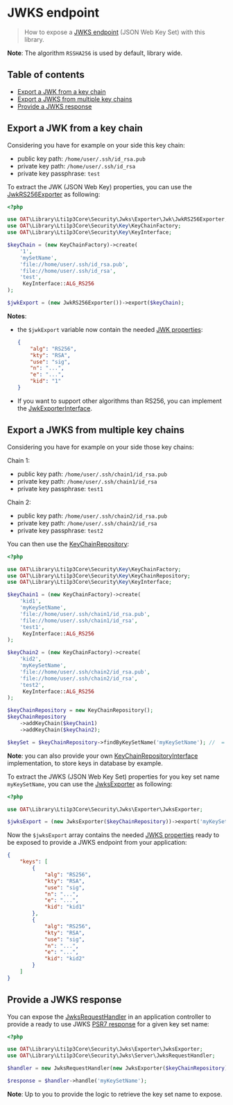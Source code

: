 # JWKS endpoint

> How to expose a [JWKS endpoint](https://auth0.com/docs/tokens/concepts/jwks) (JSON Web Key Set) with this library.

**Note**: The algorithm `RSSHA256` is used by default, library wide.

## Table of contents

- [Export a JWK from a key chain](#export-a-jwk-from-a-key-chain)
- [Export a JWKS from multiple key chains](#export-a-jwks-from-multiple-key-chains)
- [Provide a JWKS response](#provide-a-jwks-response)

## Export a JWK from a key chain

Considering you have for example on your side this key chain:
- public key path: `/home/user/.ssh/id_rsa.pub`
- private key path: `/home/user/.ssh/id_rsa`
- private key passphrase: `test`

To extract the JWK (JSON Web Key) properties, you can use the [JwkRS256Exporter](../../src/Security/Jwks/Exporter/Jwk/JwkRS256Exporter.php) as following:

```php
<?php

use OAT\Library\Lti1p3Core\Security\Jwks\Exporter\Jwk\JwkRS256Exporter;
use OAT\Library\Lti1p3Core\Security\Key\KeyChainFactory;
use OAT\Library\Lti1p3Core\Security\Key\KeyInterface;

$keyChain = (new KeyChainFactory)->create(
    '1',
    'mySetName',
    'file://home/user/.ssh/id_rsa.pub',
    'file://home/user/.ssh/id_rsa',
    'test',
     KeyInterface::ALG_RS256
);

$jwkExport = (new JwkRS256Exporter())->export($keyChain);
```

**Notes**:
- the `$jwkExport` variable now contain the needed [JWK properties](https://auth0.com/docs/tokens/references/jwks-properties):
    ```json
    {
        "alg": "RS256",
        "kty": "RSA",
        "use": "sig",
        "n": "...",
        "e": "...",
        "kid": "1"
    }
    ```
- If you want to support other algorithms than RS256, you can implement the [JwkExporterInterface](../../src/Security/Jwks/Exporter/Jwk/JwkExporterInterface.php).

## Export a JWKS from multiple key chains

Considering you have for example on your side those key chains:

Chain 1:
- public key path: `/home/user/.ssh/chain1/id_rsa.pub`
- private key path: `/home/user/.ssh/chain1/id_rsa`
- private key passphrase: `test1`

Chain 2:
- public key path: `/home/user/.ssh/chain2/id_rsa.pub`
- private key path: `/home/user/.ssh/chain2/id_rsa`
- private key passphrase: `test2`

You can then use the [KeyChainRepository](../../src/Security/Key/KeyChainRepository.php):

```php
<?php

use OAT\Library\Lti1p3Core\Security\Key\KeyChainFactory;
use OAT\Library\Lti1p3Core\Security\Key\KeyChainRepository;
use OAT\Library\Lti1p3Core\Security\Key\KeyInterface;

$keyChain1 = (new KeyChainFactory)->create(
    'kid1',
    'myKeySetName',
    'file://home/user/.ssh/chain1/id_rsa.pub',
    'file://home/user/.ssh/chain1/id_rsa',
    'test1',
     KeyInterface::ALG_RS256
);

$keyChain2 = (new KeyChainFactory)->create(
    'kid2',
    'myKeySetName',
    'file://home/user/.ssh/chain2/id_rsa.pub',
    'file://home/user/.ssh/chain2/id_rsa',
    'test2',
     KeyInterface::ALG_RS256
);

$keyChainRepository = new KeyChainRepository();
$keyChainRepository
    ->addKeyChain($keyChain1)
    ->addKeyChain($keyChain2);

$keySet = $keyChainRepository->findByKeySetName('myKeySetName'); //  = [$keyChain1, $keyChain2]
```

**Note**: you can also provide your own [KeyChainRepositoryInterface](../../src/Security/Key/KeyChainRepositoryInterface.php) implementation, to store keys in database by example.

To extract the JWKS (JSON Web Key Set) properties for you key set name `myKeySetName`, you can use the [JwksExporter](../../src/Security/Jwks/Exporter/JwksExporter.php) as following:

```php
<?php

use OAT\Library\Lti1p3Core\Security\Jwks\Exporter\JwksExporter;

$jwksExport = (new JwksExporter($keyChainRepository))->export('myKeySetName');
```

Now the `$jwksExport` array contains the needed [JWKS properties](https://auth0.com/docs/tokens/references/jwks-properties) ready to be exposed to provide a JWKS endpoint from your application:

```json
{
    "keys": [
        {
            "alg": "RS256",
            "kty": "RSA",
            "use": "sig",
            "n": "...",
            "e": "...",
            "kid": "kid1"
        },
        {
            "alg": "RS256",
            "kty": "RSA",
            "use": "sig",
            "n": "...",
            "e": "...",
            "kid": "kid2"
        }
    ]
}
```

## Provide a JWKS response

You can expose the [JwksRequestHandler](../../src/Security/Jwks/Server/JwksRequestHandler.php) in an application controller to provide a ready to use JWKS [PSR7 response](https://www.php-fig.org/psr/psr-7/#33-psrhttpmessageresponseinterface) for a given key set name:

```php
<?php

use OAT\Library\Lti1p3Core\Security\Jwks\Exporter\JwksExporter;
use OAT\Library\Lti1p3Core\Security\Jwks\Server\JwksRequestHandler;

$handler = new JwksRequestHandler(new JwksExporter($keyChainRepository));

$response = $handler->handle('myKeySetName');
```

**Note**: Up to you to provide the logic to retrieve the key set name to expose.
